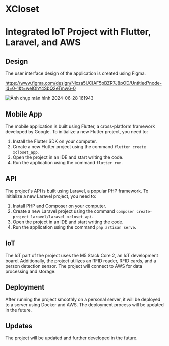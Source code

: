 # XCloset


# Integrated IoT Project with Flutter, Laravel, and AWS

## Design
The user interface design of the application is created using Figma.

https://www.figma.com/design/Nlxza5UCIAF5pBZR7J8pOD/Untitled?node-id=0-1&t=welOhY4SbQ2eTmw6-0

![Ảnh chụp màn hình 2024-06-28 161943](https://github.com/ThuTrang912/XCloset/assets/129019073/d23640ef-839f-4ba2-8ecc-f27bce76fb77)


## Mobile App
The mobile application is built using Flutter, a cross-platform framework developed by Google. To initialize a new Flutter project, you need to:

1. Install the Flutter SDK on your computer.
2. Create a new Flutter project using the command `flutter create xcloset_app`.
3. Open the project in an IDE and start writing the code.
4. Run the application using the command `flutter run`.

## API
The project's API is built using Laravel, a popular PHP framework. To initialize a new Laravel project, you need to:

1. Install PHP and Composer on your computer.
2. Create a new Laravel project using the command `composer create-project laravel/laravel xcloset_api`.
3. Open the project in an IDE and start writing the code.
4. Run the application using the command `php artisan serve`.

## IoT
The IoT part of the project uses the M5 Stack Core 2, an IoT development board. Additionally, the project utilizes an RFID reader, RFID cards, and a person detection sensor. The project will connect to AWS for data processing and storage.

## Deployment
After running the project smoothly on a personal server, it will be deployed to a server using Docker and AWS. The deployment process will be updated in the future.

## Updates
The project will be updated and further developed in the future.
